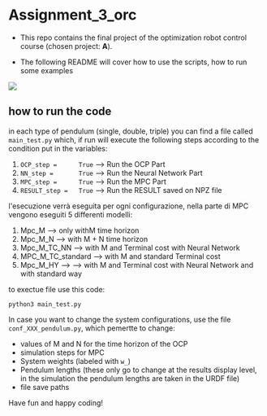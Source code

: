 # Assignment_3_orc
- This repo contains the final project of the optimization robot control course (chosen project: **A**).

- The following README will cover how to use the scripts, how to run some examples

<img src="Video_simulation.gif">



## how to run the code
in each type of pendulum (single, double, triple) you can find a file called `main_test.py` which, if run will execute the following steps according to the condition put in the variables:

1.  `OCP_step =      True`  --> Run the OCP Part
2.  `NN_step =       True`  --> Run the Neural Network Part
3.  `MPC_step =      True`  --> Run the MPC Part
4.  `RESULT_step =   True`  --> Run the RESULT saved on NPZ file

l'esecuzione verrà eseguita per ogni configurazione, nella parte di MPC vengono eseguiti 5 differenti modelli:
1. Mpc_M   --> only withM time horizon
2. Mpc_M_N  --> with M + N time horizon
3. Mpc_M_TC_NN --> with M and Terminal cost with Neural Network
4. MPC_M_TC_standard --> with M and standard Terminal cost 
5. Mpc_M_HY --> --> with M and Terminal cost with Neural Network and with standard way

to exectue file use this code:
```
python3 main_test.py
```

In case you want to change the system configurations, use the file `conf_XXX_pendulum.py`, which pemertte to change:
- values of M and N for the time horizon of the OCP
- simulation steps for MPC
- System weights (labeled with `w_`)
- Pendulum lengths (these only go to change at the results display level, in the simulation the pendulum lengths are taken in the URDF file)
- file save paths


Have fun and happy coding!